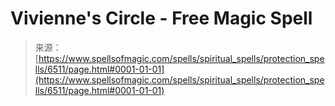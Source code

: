 <!--yml

category: 未分类

date: 2024-06-12 18:41:11

-->

# Vivienne's Circle - Free Magic Spell

> 来源：[https://www.spellsofmagic.com/spells/spiritual_spells/protection_spells/6511/page.html#0001-01-01](https://www.spellsofmagic.com/spells/spiritual_spells/protection_spells/6511/page.html#0001-01-01)
